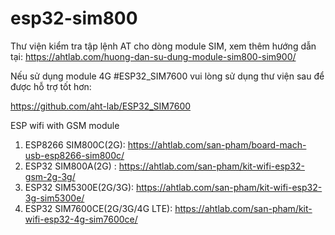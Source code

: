 # esp32-sim800
Thư viện kiểm tra tập lệnh AT cho dòng module SIM, xem thêm hướng dẫn tại:
https://ahtlab.com/huong-dan-su-dung-module-sim800-sim900/

Nếu sử dụng module 4G #ESP32_SIM7600 vui lòng sử dụng thư viện sau để được hỗ trợ tốt hơn:

https://github.com/aht-lab/ESP32_SIM7600

ESP wifi with GSM module
1. ESP8266 SIM800C(2G): https://ahtlab.com/san-pham/board-mach-usb-esp8266-sim800c/
2. ESP32 SIM800A(2G) : https://ahtlab.com/san-pham/kit-wifi-esp32-gsm-2g-3g/
3. ESP32 SIM5300E(2G/3G): https://ahtlab.com/san-pham/kit-wifi-esp32-3g-sim5300e/
4. ESP32 SIM7600CE(2G/3G/4G LTE): https://ahtlab.com/san-pham/kit-wifi-esp32-4g-sim7600ce/
